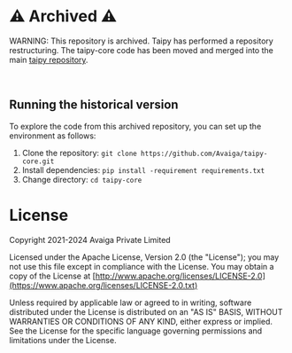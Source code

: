 # ⚠️ Archived ⚠️

WARNING: This repository is archived.
Taipy has performed a repository restructuring. The taipy-core code has been moved and merged into the main
[taipy repository](https://github.com/Avaiga/taipy).

<br>

## Running the historical version
To explore the code from this archived repository, you can set up the environment as follows:

1. Clone the repository:
   `git clone https://github.com/Avaiga/taipy-core.git`
2. Install dependencies:
   `pip install -requirement requirements.txt`
3. Change directory:
   `cd taipy-core`

# License
Copyright 2021-2024 Avaiga Private Limited

Licensed under the Apache License, Version 2.0 (the "License"); you may not use this file except in compliance with
the License. You may obtain a copy of the License at
[http://www.apache.org/licenses/LICENSE-2.0](https://www.apache.org/licenses/LICENSE-2.0.txt)

Unless required by applicable law or agreed to in writing, software distributed under the License is distributed on
an "AS IS" BASIS, WITHOUT WARRANTIES OR CONDITIONS OF ANY KIND, either express or implied. See the License for the
specific language governing permissions and limitations under the License.